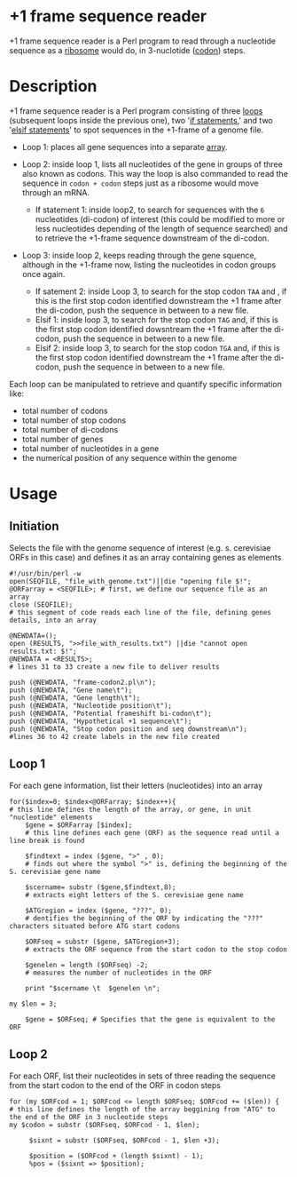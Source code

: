 # +1 frame sequence reader
+1 frame sequence reader is a Perl program to read through a nucleotide sequence as a [ribosome](https://www.genome.gov/genetics-glossary/Ribosome) would do, in 3-nuclotide ([codon](https://www.genome.gov/genetics-glossary/Codon#:~:text=A%20codon%20is%20a%20trinucleotide,in%20groups%20of%20three%20bases.)) steps.
# Description
+1 frame sequence reader is a Perl program consisting of three [loops](https://www.perltutorial.org/perl-for-loop/) (subsequent loops inside the previous one), two '[if statements](https://www.perltutorial.org/perl-if/),' and two '[elsif statements](https://www.perltutorial.org/perl-if/)' to spot sequences in the +1-frame of a genome file.
* Loop 1: places all gene sequences into a separate [array](https://www.perltutorial.org/perl-array/).

* Loop 2: inside loop 1, lists all nucleotides of the gene in groups of three also known as codons. This way the loop is also commanded to read the sequence in `codon + codon` steps just as a ribosome would move through an mRNA. 
   * If statement 1: inside loop2, to search for sequences with the `6` nucleotides (di-codon) of interest (this could be modified to more or less nucleotides depending of the length of sequence searched) and to retrieve the +1-frame sequence downstream of the di-codon.
   
* Loop 3: inside loop 2, keeps reading through the gene squence, although in the +1-frame now, listing the nucleotides in codon groups once again. 
   * If satement 2: inside Loop 3, to search for the stop codon `TAA` and , if this is the first stop codon identified downstream the +1 frame after the di-codon, push the sequence in between to a new file. 
   * Elsif 1: inside loop 3, to search for the stop codon `TAG` and, if this is the first stop codon identified dowsntream the +1 frame after the di-codon, push the sequence in between to a new file.
   * Elsif 2: inside loop 3, to search for the stop codon `TGA` and, if this is the first stop codon identified downstream the +1 frame after the di-codon, push the sequence in between to a new file.
   
Each loop can be manipulated to retrieve and quantify specific information like: 
* total number of codons 
* total number of stop codons 
* total number of di-codons 
* total number of genes 
* total number of nucleotides in a gene 
* the numerical position of any sequence within the genome    
# Usage
## Initiation
Selects the file with the genome sequence of interest (e.g. s. cerevisiae ORFs in this case) and defines it as an array containing genes as elements
```
#!/usr/bin/perl -w
open(SEQFILE, "file_with_genome.txt")||die "opening file $!";
@ORFarray = <SEQFILE>; # first, we define our sequence file as an array
close (SEQFILE);
# this segment of code reads each line of the file, defining genes details, into an array

@NEWDATA=();
open (RESULTS, ">>file_with_results.txt") ||die "cannot open results.txt: $!";
@NEWDATA = <RESULTS>;
# lines 31 to 33 create a new file to deliver results

push (@NEWDATA, "frame-codon2.pl\n");
push (@NEWDATA, "Gene name\t");
push (@NEWDATA, "Gene length\t");
push (@NEWDATA, "Nucleotide position\t");
push (@NEWDATA, "Potential frameshift bi-codon\t");
push (@NEWDATA, "Hypothetical +1 sequence\t");
push (@NEWDATA, "Stop codon position and seq downstream\n");
#lines 36 to 42 create labels in the new file created
```

## Loop 1
For each gene information, list their letters (nucleotides) into an array
```
for($index=0; $index<@ORFarray; $index++){
# this line defines the length of the array, or gene, in unit "nucleotide" elements             
    $gene = $ORFarray [$index];
    # this line defines each gene (ORF) as the sequence read until a line break is found
    
    $findtext = index ($gene, ">" , 0);
    # finds out where the symbol ">" is, defining the beginning of the S. cerevisiae gene name
    
    $scername= substr ($gene,$findtext,8);
    # extracts eight letters of the S. cerevisiae gene name
    
    $ATGregion = index ($gene, "???", 0);
    # dentifies the beginning of the ORF by indicating the "???" characters situated before ATG start codons
    
    $ORFseq = substr ($gene, $ATGregion+3);
    # extracts the ORF sequence from the start codon to the stop codon
    
    $genelen = length ($ORFseq) -2;
    # measures the number of nucleotides in the ORF
   
    print "$scername \t  $genelen \n";
    
my $len = 3;

    $gene = $ORFseq; # Specifies that the gene is equivalent to the ORF
```
## Loop 2
For each ORF, list their nucleotides in sets of three reading the sequence from the start codon to the end of the ORF in codon steps
```
for (my $ORFcod = 1; $ORFcod <= length $ORFseq; $ORFcod += ($len)) {
# this line defines the length of the array beggining from "ATG" to the end of the ORF in 3 nucleotide steps 
my $codon = substr ($ORFseq, $ORFcod - 1, $len);
    
     $sixnt = substr ($ORFseq, $ORFcod - 1, $len +3);
    
     $position = ($ORFcod + (length $sixnt) - 1);
     %pos = ($sixnt => $position);

```
